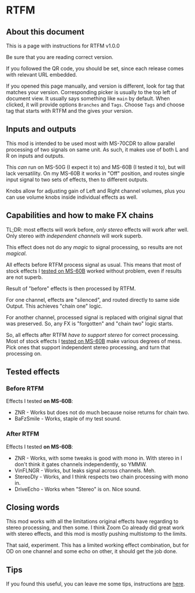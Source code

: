 # RTFM
## About this document
This is a page with instructions for RTFM v1.0.0

Be sure that you are reading correct version.

If you followed the QR code, you should be set, since each release comes with relevant URL embedded.

If you opened this page manually, and version is different, look for tag that matches your version. Corresponding picker is usually to the top left of document view. It usually says something like `main` by default. When clicked, it will provide options `Branches` and `Tags`. Choose `Tags` and choose tag that starts with RTFM and the gives your version.

## Inputs and outputs
This mod is intended to be used most with MS-70CDR to allow parallel processing of two signals on same unit. As such, it makes use of both L and R on inputs and outputs.

This _can_ run on MS-50G (I expect it to) and MS-60B (I tested it to), but will lack versatility. On my MS-60B it works in "Off" position, and routes single input signal to two sets of effects, then to different outputs.

Knobs allow for adjusting gain of Left and Right channel volumes, plus you can use volume knobs inside individual effects as well.

## Capabilities and how to make FX chains
TL;DR: most effects will work before, _only stereo_ effects will work after well. Only stereo _with independent channels_ will work superb.

This effect does not do any _magic_ to signal processing, so results are not _magical_.

All effects before RTFM process signal as usual. This means that most of stock effects I [tested on MS-60B](#before-rtfm) worked without problem, even if results are not superb.

Result of "before" effects is then processed by RTFM.

For one channel, effects are "silenced", and routed directly to same side Output. This achieves "chain one" logic.

For another channel, processed signal is replaced with original signal that was preserved. So, any FX is "forgotten" and "chain two" logic starts.

So, all effects after RTFM _have to support stereo_ for correct processing. Most of stock effects I [tested on MS-60B](#after-rtfm) make various degrees of mess. Pick ones that support independent stereo processing, and turn that processing on.

## Tested effects
### Before RTFM
Effects I tested __on MS-60B__:

* ZNR - Works but does not do much because noise returns for chain two.
* BaFzSmile - Works, staple of my test sound.

### After RTFM
Effects I tested __on MS-60B__:

* ZNR - Works, with some tweaks is good with mono in. With stereo in I don't think it gates channels independently, so YMMW.
* VinFLNGR - Works, but leaks signal across channels. Meh.
* StereoDly - Works, and I think respects two chain processing with mono in.
* DriveEcho - Works when "Stereo" is on. Nice sound.

## Closing words
This mod works with all the limitations original effects have regarding to stereo processing, and then some. I think Zoom Co already did great work with stereo effects, and this mod is mostly pushing multistomp to the limits.

That said, experiment. This has a limited working effect combination, but for OD on one channel and some echo on other, it should get the job done.

## Tips
If you found this useful, you can leave me some tips, instructions are [here](../README.md#i-want-to-support-you-with-money).
